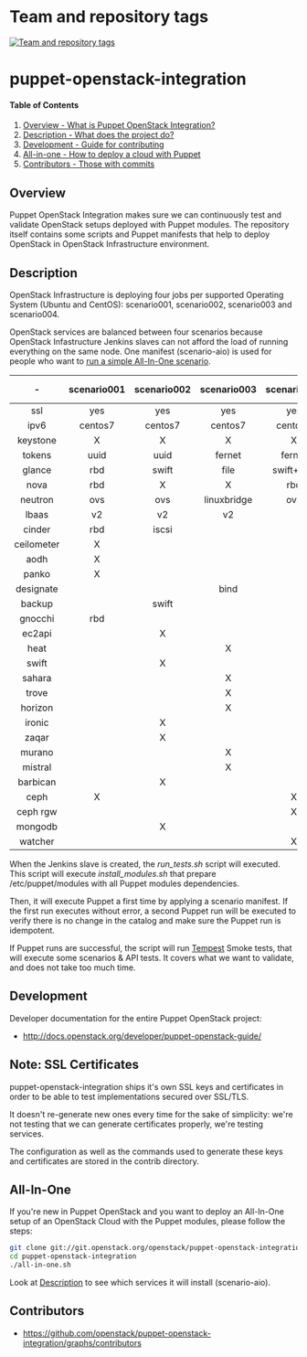 Team and repository tags
========================

[![Team and repository tags](http://governance.openstack.org/badges/puppet-openstack-integration.svg)](http://governance.openstack.org/reference/tags/index.html)

<!-- Change things from this point on -->

puppet-openstack-integration
============================

#### Table of Contents

1. [Overview - What is Puppet OpenStack Integration?](#overview)
2. [Description - What does the project do?](#description)
3. [Development - Guide for contributing](#development)
4. [All-in-one - How to deploy a cloud with Puppet](#all-in-one)
5. [Contributors - Those with commits](#contributors)


Overview
--------

Puppet OpenStack Integration makes sure we can continuously test and validate
OpenStack setups deployed with Puppet modules. The repository itself contains
some scripts and Puppet manifests that help to deploy OpenStack in OpenStack
Infrastructure environment.


Description
-----------

OpenStack Infrastructure is deploying four jobs per supported Operating System
(Ubuntu and CentOS): scenario001, scenario002, scenario003 and scenario004.

OpenStack services are balanced between four scenarios because OpenStack
Infastructure Jenkins slaves can not afford the load of running everything on
the same node.
One manifest (scenario-aio) is used for people who want to [run a simple All-In-One
scenario](#all-in-one).

|     -      | scenario001 | scenario002 | scenario003 | scenario004 | scenario-aio |
|:----------:|:-----------:|:-----------:|:-----------:|:-----------:|:------------:|
| ssl        |     yes     |      yes    |      yes    |     yes     |     no       |
| ipv6       |   centos7   |    centos7  |    centos7  |   centos7   |     no       |
| keystone   |      X      |       X     |       X     |      X      |      X       |
| tokens     |    uuid     |     uuid    |    fernet   |   fernet    |    uuid      |
| glance     |     rbd     |     swift   |     file    |  swift+rgw  |    file      |
| nova       |     rbd     |       X     |       X     |     rbd     |      X       |
| neutron    |     ovs     |      ovs    | linuxbridge |     ovs     |     ovs      |
| lbaas      |     v2      |      v2     |     v2      |             |     v2       |
| cinder     |     rbd     |     iscsi   |             |             |   iscsi      |
| ceilometer |      X      |             |             |             |              |
| aodh       |      X      |             |             |             |              |
| panko      |      X      |             |             |             |              |
| designate  |             |             |     bind    |             |              |
| backup     |             |    swift    |             |             |              |
| gnocchi    |     rbd     |             |             |             |              |
| ec2api     |             |       X     |             |             |              |
| heat       |             |             |       X     |             |              |
| swift      |             |       X     |             |             |              |
| sahara     |             |             |       X     |             |              |
| trove      |             |             |       X     |             |              |
| horizon    |             |             |       X     |             |      X       |
| ironic     |             |       X     |             |             |              |
| zaqar      |             |       X     |             |             |              |
| murano     |             |             |       X     |             |              |
| mistral    |             |             |       X     |             |              |
| barbican   |             |       X     |             |             |              |
| ceph       |      X      |             |             |      X      |              |
| ceph rgw   |             |             |             |      X      |              |
| mongodb    |             |       X     |             |             |              |
| watcher    |             |             |             |      X      |              |

When the Jenkins slave is created, the *run_tests.sh* script will executed.
This script will execute *install_modules.sh* that prepare /etc/puppet/modules
with all Puppet modules dependencies.

Then, it will execute Puppet a first time by applying a scenario manifest.
If the first run executes without error, a second Puppet run will be executed to
verify there is no change in the catalog and make sure the Puppet run is
idempotent.

If Puppet runs are successful, the script will run
[Tempest](http://docs.openstack.org/developer/tempest/overview.html) Smoke
tests, that will execute some scenarios & API tests. It covers what we want to
validate, and does not take too much time.


Development
-----------

Developer documentation for the entire Puppet OpenStack project:

* http://docs.openstack.org/developer/puppet-openstack-guide/

Note: SSL Certificates
----------------------

puppet-openstack-integration ships it's own SSL keys and certificates in order
to be able to test implementations secured over SSL/TLS.

It doesn't re-generate new ones every time for the sake of simplicity: we're
not testing that we can generate certificates properly, we're testing services.

The configuration as well as the commands used to generate these keys and
certificates are stored in the contrib directory.

All-In-One
----------

If you're new in Puppet OpenStack and you want to deploy an All-In-One setup of
an OpenStack Cloud with the Puppet modules, please follow the steps:

```bash
git clone git://git.openstack.org/openstack/puppet-openstack-integration
cd puppet-openstack-integration
./all-in-one.sh
```

Look at [Description](#description) to see which services it will install
(scenario-aio).


Contributors
------------

* https://github.com/openstack/puppet-openstack-integration/graphs/contributors
